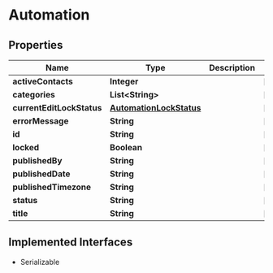 

# Automation


## Properties

| Name | Type | Description | Notes |
|------------ | ------------- | ------------- | -------------|
|**activeContacts** | **Integer** |  |  [optional] |
|**categories** | **List&lt;String&gt;** |  |  [optional] |
|**currentEditLockStatus** | [**AutomationLockStatus**](AutomationLockStatus.md) |  |  [optional] |
|**errorMessage** | **String** |  |  [optional] |
|**id** | **String** |  |  [optional] |
|**locked** | **Boolean** |  |  [optional] |
|**publishedBy** | **String** |  |  [optional] |
|**publishedDate** | **String** |  |  [optional] |
|**publishedTimezone** | **String** |  |  [optional] |
|**status** | **String** |  |  [optional] |
|**title** | **String** |  |  [optional] |


## Implemented Interfaces

* Serializable


